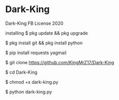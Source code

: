 # Dark-King

Dark-King FB License 2020

installing
$ pkg update && pkg upgrade

$ pkg install git && pkg install python

$ pip install requests yagmail

$ git clone https://github.com/KingMrZ17/Dark-King

$ cd Dark-King

$ chmod +x dark-king.py

$ python dark-king.py
